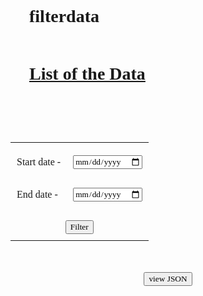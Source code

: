 # filterdata

<html><head>
  <title>Convert JSON Data to HTML Table</title>
  <link rel="stylesheet" href="https://maxcdn.bootstrapcdn.com/bootstrap/3.3.7/css/bootstrap.min.css">
  <style>
    *{
      font-family : Cambria;
    }
    th
    {
      text-align:center;
      color:white;
      background-color:black;
      font-weight:bolder; 
      font-size : 18px;
    }
    h1{
      margin:10px 30px 60px 30px;
    }
    /* input{
      margin:0 30px 60 30px;
    } */
    td
    {
      text-align:justify;
      font-size : 16px;
      padding:20px 10px 10px 10px;
    }
    #nue{
      display:none;
    }
    button{
      margin:auto;
      display:block;
    }
  </style>
  <script>
      const mydata = 
        []
    //   list;
    //     oldlist;
    //     result =[];
    //     content
       today = new Date().toJSON().split('T')[0];
    //     startdate;
    //     enddate;
    function CreateTableFromJSON() {   
        var col = [];
            for (var i = 0; i < mydata.length; i++) {
                for (var key in mydata[i]) {
                    if (col.indexOf(key) === -1) {
                        col.push(key);
                    }
                }
            }

            // CREATE DYNAMIC TABLE.
            var table = document.createElement("table");

            // CREATE HTML TABLE HEADER ROW USING THE EXTRACTED HEADERS ABOVE.

            var tr = table.insertRow(-1);                   // TABLE ROW.

            for (var i = 0; i < col.length; i++) {
                var th = document.createElement("th");      // TABLE HEADER.
                th.innerHTML = col[i];
                tr.appendChild(th);
            }

            // ADD JSON DATA TO THE TABLE AS ROWS.
            for (var i = 0; i < mydata.length; i++) {

                tr = table.insertRow(-1);

                for (var j = 0; j < col.length; j++) {
                    var tabCell = tr.insertCell(-1);
                    tabCell.innerHTML = mydata[i][col[j]];
                }
            }

            // FINALLY ADD THE NEWLY CREATED TABLE WITH JSON DATA TO A CONTAINER.
            var divContainer = document.getElementById("showData");
            divContainer.innerHTML = "";
            divContainer.appendChild(table);
    }



    function myFunction() {
        var startdate = document.getElementById("startdate").value;
        var enddate = document.getElementById("enddate").value;
        if(this.startdate <= this.enddate){
        var std= this.startdate;
        std = std.split('-').reverse().join('-');
        var nwd = this.enddate;
        nwd = nwd.split('-').reverse().join('-');
        // document.getElementById("old").style.display = 'none';
        // document.getElementById("nue").style.display = 'block';
        
        this.list = this.mydata.filter(m => m.entryDate >= std && m.entryDate <= nwd);
        this.result = this.list;
        console.log(this.result);}else alert("enter the dates correctly");
    }

  </script>
</head>
<body>
<h1><u>List of the Data</u></h1>
<table align="center">
  <tr>
    <td>Start date - </td>
    <td><input  class="form-control" type="date" max= id="startdate"></td>
  </tr><br>
  <tr>
    <td>End date - </td>
    <td><input  class="form-control" type="date" [max]="today" id="enddate"></td>
  </tr>
  <tr>
    <td colspan="2">
      <button (click)="myFunction();" class="btn btn-default">Filter
      </button>
    </td>
  </tr>
</table>
<br><br>
<button onclick="CreateTableFromJSON()" >view JSON</button>
    <p id="showData"></p>
 <!-- <div id="old">
  <table class="table table-striped data">
    <tr>
      <th>ARTICLE NAME</th>
      <th>DOC ID</th>
      <th>DOC CONTENT</th>
      <th>ENGINE TYPE</th>
      <th>ERROR ID</th>
    </tr>
    <tr *ngFor="let d of mydata" >
      <td></td>
      <td>{{d.docID}}</td>
      <td>{{d.domContent}}</td>
      <td>{{d.errorJSON.engineType}}</td>
      <td>{{d.errorID}}</td>
    </tr>
  </table>
  </div> -->
  </body>
  </html>
